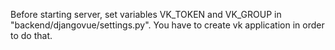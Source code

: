 Before starting server, set variables  VK_TOKEN and VK_GROUP in  "backend/djangovue/settings.py". 
You have to create vk application in order to do that.
